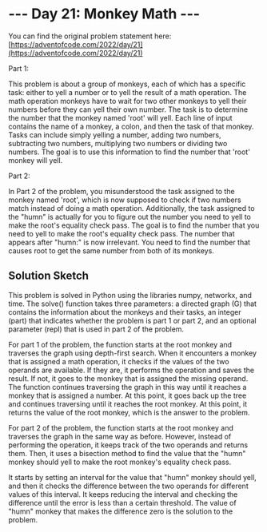 # --- Day 21: Monkey Math ---

You can find the original problem statement here: [https://adventofcode.com/2022/day/21](https://adventofcode.com/2022/day/21)


Part 1:

This problem is about a group of monkeys, each of which has a specific task: either to yell a number or to yell the result of a math operation. The math operation monkeys have to wait for two other monkeys to yell their numbers before they can yell their own number. The task is to determine the number that the monkey named 'root' will yell. Each line of input contains the name of a monkey, a colon, and then the task of that monkey. Tasks can include simply yelling a number, adding two numbers, subtracting two numbers, multiplying two numbers or dividing two numbers. The goal is to use this information to find the number that 'root' monkey will yell.

Part 2:

In Part 2 of the problem, you misunderstood the task assigned to the monkey named 'root', which is now supposed to check if two numbers match instead of doing a math operation. Additionally, the task assigned to the "humn" is actually for you to figure out the number you need to yell to make the root's equality check pass. The goal is to find the number that you need to yell to make the root's equality check pass. The number that appears after "humn:" is now irrelevant. You need to find the number that causes root to get the same number from both of its monkeys.

## Solution Sketch

This problem is solved in Python using the libraries numpy, networkx, and time. The solve() function takes three parameters: a directed graph (G) that contains the information about the monkeys and their tasks, an integer (part) that indicates whether the problem is part 1 or part 2, and an optional parameter (repl) that is used in part 2 of the problem.

For part 1 of the problem, the function starts at the root monkey and traverses the graph using depth-first search. When it encounters a monkey that is assigned a math operation, it checks if the values of the two operands are available. If they are, it performs the operation and saves the result. If not, it goes to the monkey that is assigned the missing operand. The function continues traversing the graph in this way until it reaches a monkey that is assigned a number. At this point, it goes back up the tree and continues traversing until it reaches the root monkey. At this point, it returns the value of the root monkey, which is the answer to the problem.

For part 2 of the problem, the function starts at the root monkey and traverses the graph in the same way as before. However, instead of performing the operation, it keeps track of the two operands and returns them. Then, it uses a bisection method to find the value that the "humn" monkey should yell to make the root monkey's equality check pass.

It starts by setting an interval for the value that "humn" monkey should yell, and then it checks the difference between the two operands for different values of this interval. It keeps reducing the interval and checking the difference until the error is less than a certain threshold. The value of "humn" monkey that makes the difference zero is the solution to the problem.
